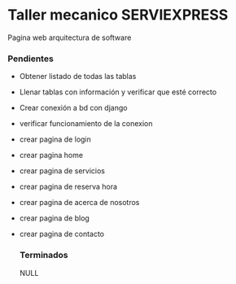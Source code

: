 # Taller mecanico SERVIEXPRESS
Pagina web arquitectura de software

### Pendientes
- Obtener listado de todas las tablas
- Llenar tablas con información y verificar que esté correcto
- Crear conexión a bd con django
- verificar funcionamiento de la conexion
- crear pagina de login
- crear pagina home
- crear pagina de servicios
- crear pagina de reserva hora
- crear pagina de acerca de nosotros
- crear pagina de blog
- crear pagina de contacto

  ### Terminados
  NULL
